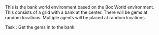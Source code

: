 This is the bank world environment based on the Box World environment.
This consists of a grid with a bank at the center.
There will be gems at random locations.
Multiple agents will be placed at random locations.

Task :
    Get the gems in to the bank

